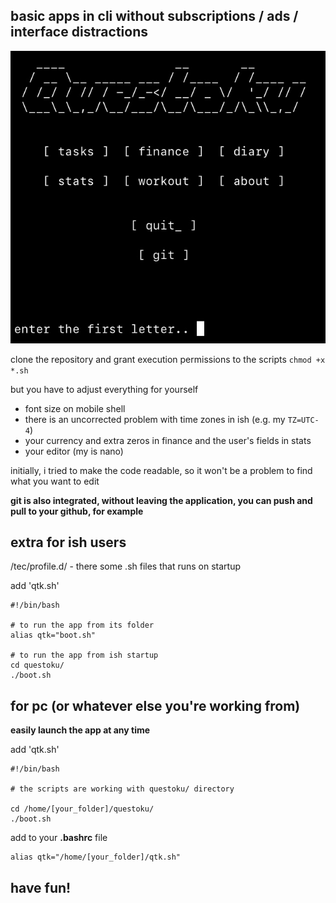 

## basic apps in cli without subscriptions / ads / interface distractions


![Image alt](https://github.com/hikkiraa/questoku/blob/main/image.PNG?raw=true)

clone the repository and grant execution permissions to the scripts `chmod +x *.sh`

but you have to adjust everything for yourself
- font size on mobile shell 
- there is an uncorrected problem with time zones in ish (e.g. my `TZ=UTC-4`)
- your currency and extra zeros in finance and the user's fields in stats
- your editor (my is nano)

initially, i tried to make the code readable, so it won't be a problem to find what you want to edit

**git is also integrated, without leaving the application, you can push and pull to your github, for example**


## extra for ish users


/tec/profile.d/ - there some .sh files that runs on startup

add 'qtk.sh'

    #!/bin/bash
    
    # to run the app from its folder
    alias qtk="boot.sh"

    # to run the app from ish startup
    cd questoku/
    ./boot.sh


## for pc (or whatever else you're working from)

**easily launch the app at any time**

add 'qtk.sh'

    #!/bin/bash
    
    # the scripts are working with questoku/ directory
    
    cd /home/[your_folder]/questoku/
    ./boot.sh

add to your **.bashrc** file

    alias qtk="/home/[your_folder]/qtk.sh"


## **have fun!**




